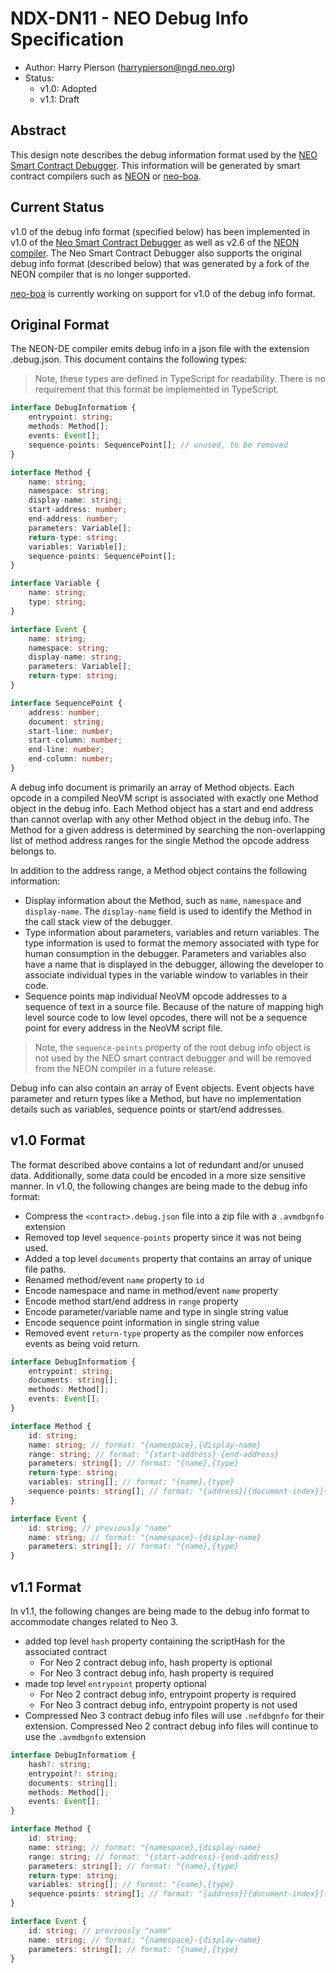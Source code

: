 <!-- markdownlint-enable -->
# NDX-DN11 - NEO Debug Info Specification

- Author: Harry Pierson (harrypierson@ngd.neo.org)
- Status:
  - v1.0: Adopted
  - v1.1: Draft

## Abstract

This design note describes the debug information format used by
the [NEO Smart Contract Debugger](NDX-DN04%20-%20NEO%20Smart%20Contract%20Debugging.md).
This information will be generated by smart contract compilers
such as [NEON](https://github.com/neo-project/neo-devpack-dotnet)
or [neo-boa](https://github.com/CityOfZion/neo-boa).

## Current Status

v1.0 of the debug info format (specified below) has been implemented in v1.0 of the
[Neo Smart Contract Debugger](https://github.com/neo-project/neo-debugger)
as well as v2.6 of the [NEON compiler](https://github.com/neo-project/neo-devpack-dotnet/tree/master-2.x).
The Neo Smart Contract Debugger also supports the original debug info format (described below)
that was generated by a fork of the NEON compiler that is no longer supported. 

[neo-boa](https://github.com/CityOfZion/neo-boa) is currently working on support for v1.0 of the debug info format.

## Original Format

The NEON-DE compiler emits debug info in a json file with the extension
.debug.json. This document contains the following types:

> Note, these types are defined in TypeScript for readability.
> There is no requirement that this format be implemented in TypeScript.

``` typescript
interface DebugInformatiom {
    entrypoint: string;
    methods: Method[];
    events: Event[];
    sequence-points: SequencePoint[]; // unused, to be removed
}

interface Method {
    name: string;
    namespace: string;
    display-name: string;
    start-address: number;
    end-address: number;
    parameters: Variable[];
    return-type: string;
    variables: Variable[];
    sequence-points: SequencePoint[];
}

interface Variable {
    name: string;
    type: string;
}

interface Event {
    name: string;
    namespace: string;
    display-name: string;
    parameters: Variable[];
    return-type: string;
}

interface SequencePoint {
    address: number;
    document: string;
    start-line: number;
    start-column: number;
    end-line: number;
    end-column: number;
}
```

A debug info document is primarily an array of Method objects. Each opcode
in a compiled NeoVM script is associated with exactly one Method object in
the debug info. Each Method object has a start and end address than cannot
overlap with any other Method object in the debug info. The Method for a
given address is determined by searching the non-overlapping list of method
address ranges for the single Method the opcode address belongs to.

In addition to the address range, a Method object contains the following
information:

- Display information about the Method, such as `name`, `namespace` and
  `display-name`. The `display-name` field is used to identify the Method
  in the call stack view of the debugger.
- Type information about parameters, variables and return variables.
  The type information is used to format the memory associated with type
  for human consumption in the debugger. Parameters and variables also
  have a name that is displayed in the debugger, allowing the developer
  to associate individual types in the variable window to variables
  in their code.
- Sequence points map individual NeoVM opcode addresses to a sequence
  of text in a source file. Because of the nature of mapping high level
  source code to low level opcodes, there will not be a sequence point
  for every address in the NeoVM script file.

> Note, the `sequence-points` property of the root debug info object
> is not used by the NEO smart contract debugger and will be removed
> from the NEON compiler in a future release.

Debug info can also contain an array of Event objects. Event objects have
parameter and return types like a Method, but have no implementation
details such as variables, sequence points or start/end addresses.

## v1.0 Format

The format described above contains a lot of redundant and/or unused data.
Additionally, some data could be encoded in a more size sensitive manner.
In v1.0, the following changes are being made to the debug info format:

- Compress the `<contract>.debug.json` file into a zip file with a
  `.avmdbgnfo` extension
- Removed top level `sequence-points` property since it was
  not being used.
- Added a top level `documents` property that contains an array of
  unique file paths.
- Renamed method/event `name` property to `id`
- Encode namespace and name in method/event `name` property
- Encode method start/end address in `range` property
- Encode parameter/variable name and type in single string value
- Encode sequence point information in single string value
- Removed event `return-type` property as the compiler now enforces
  events as being void return.

``` typescript
interface DebugInformatiom {
    entrypoint: string;
    documents: string[];
    methods: Method[];
    events: Event[];
}

interface Method {
    id: string;
    name: string; // format: "{namespace},{display-name}
    range: string; // format: "{start-address}-{end-address}
    parameters: string[]; // format: "{name},{type}
    return-type: string;
    variables: string[]; // format: "{name},{type}
    sequence-points: string[]; // format: "{address}[{document-index}]{start-line}:{start-column}-{end-line}:{end-column}"
}

interface Event {
    id: string; // previously "name"
    name: string; // format: "{namespace}-{display-name}
    parameters: string[]; // format: "{name},{type}
}
```

## v1.1 Format

In v1.1, the following changes are being made to the debug info format
to accommodate changes related to Neo 3.

- added top level `hash` property containing the scriptHash for the
  associated contract
  - For Neo 2 contract debug info, hash property is optional
  - For Neo 3 contract debug info, hash property is required
- made top level `entrypoint` property optional
  - For Neo 2 contract debug info, entrypoint property is required
  - For Neo 3 contract debug info, entrypoint property is not used
- Compressed Neo 3 contract debug info files will use `.nefdbgnfo`
  for their extension. Compressed Neo 2 contract debug info files 
  will continue to use the `.avmdbgnfo` extension

``` typescript
interface DebugInformatiom {
    hash?: string;
    entrypoint?: string;
    documents: string[];
    methods: Method[];
    events: Event[];
}

interface Method {
    id: string;
    name: string; // format: "{namespace},{display-name}
    range: string; // format: "{start-address}-{end-address}
    parameters: string[]; // format: "{name},{type}
    return-type: string;
    variables: string[]; // format: "{name},{type}
    sequence-points: string[]; // format: "{address}[{document-index}]{start-line}:{start-column}-{end-line}:{end-column}"
}

interface Event {
    id: string; // previously "name"
    name: string; // format: "{namespace}-{display-name}
    parameters: string[]; // format: "{name},{type}
}
```
